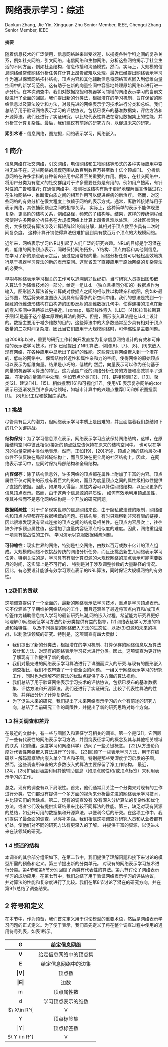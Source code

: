 # 网络表示学习：综述

Daokun Zhang, Jie Yin, Xingquan Zhu Senior Member, IEEE, Chengqi Zhang Senior Member, IEEE

#### 摘要

随着信息技术的广泛使用，信息网络越来越受欢迎，以捕捉各种学科之间的复杂关系，例如社交网络，引文网络，电信网络和生物网络。分析这些网络揭示了社会生活的不同方面，例如社会结构，信息传播和沟通模式。然而，实际上，大规模的信息网络经常使网络分析任务在计算上昂贵或难以处理。最近已经提出网络表示学习作为通过保留网络拓扑结构，顶点内容和其他辅助信息将网络顶点嵌入到低维向量空间中的新学习范例。这有助于在新的向量空间中容易地处理原始网络以进行进一步分析。在本次调查中，我们对数据挖掘和机器学习领域的网络表示学习的当前文献进行了全面的回顾。我们提出新的分类法，根据潜在的学习机制，旨在保留的网络信息以及算法设计和方法，对最先进的网络表示学习技术进行分类和总结。我们总结了用于验证网络表示学习的评估协议，包括已发布的基准数据集，评估方法和开源算法。我们还进行了实证研究，以比较代表性算法在常见数据集上的性能，并分析其计算复杂性。最后，我们建议有前途的研究方向，以促进未来的研究。

**索引术语** - 信息网络，图挖掘，网络表示学习，网络嵌入。



## 1 简介

信息网络在社交网络，引文网络，电信网络和生物网络等形式的各种实际应用中变得无处不在。这些网络的规模范围从数百到数百万甚至数十亿个顶点[1]。 分析信息网络在许多学科的各种新兴应用中起着至关重要的作用。例如，在社交网络中，将用户分类为有意义的社交群组对于许多重要任务是有用的，例如用户搜索，有针对性的广告和推荐; 在通信网络中，检测社区结构有助于更好地理解谣言传播过程; 在生物网络中，推断蛋白质之间的相互作用可以促进疾病的新治疗。 然而，对这些网络的有效分析在很大程度上依赖于网络的表示方式。通常，离散邻接矩阵用于表示网络，其仅捕获顶点之间的相邻关系。 实际上，这种简单的表示不能体现更复杂，更高阶的结构关系，例如路径，频繁的子结构等。结果，这样的传统例程经常使得许多网络分析任务在大规模网络上计算上昂贵且难以处理。 以社区检测为例，大多数现有算法涉及计算矩阵[2]的谱分解，其相对于顶点数至少具有二次时间复杂度。 这种计算开销使得算法很难扩展到具有数百万个顶点的大规模网络。

近年来，网络表示学习(NRL)引起了人们广泛的研究兴趣。NRL的目标是学习潜在的、低维的网络顶点表示，同时保持网络拓扑。Y结构、顶点内容和其他侧信息。在学习了新的顶点表示之后，通过应用常规向量，网络分析任务可以轻松高效地执行基于机器学习算法的新的表示空间。这就省去了直接应用于原始网络的复杂算法的必要性。

早期与网络表示学习相关的工作可以追溯到21世纪初，当时研究人员提出图形嵌入算法作为降维技术的一部分。给定一组i.i.d. （独立且相同分布的）数据点作为输入，图形嵌入算法首先计算成对数据点之间的相似性以构建亲和度图，例如k-最近邻图，然后将亲和度图嵌入到具有低得多的新空间中维。我们的想法是找到一个隐藏的低维流形结构在由构造的图形反射的高维数据几何中，使得连接的顶点在新的嵌入空间中保持彼此更接近。Isomap，局部线性嵌入（LLE）[4]和拉普拉斯算子图[5]是基于这个基本原理的算法的例子。但是，图形嵌入算法是在i.i.d上设计的。数据主要用于减少维数的目的。这些算法中的大多数通常至少具有相对于顶点数量的二次时间复杂度，因此当它们应用于大规模网络时，可伸缩性是主要问题。

自2008年以来，重要的研究工作转向开发直接为复杂信息网络设计的有效和可伸缩的表示法学习技术。许多 已经提出了NRL算法，例如[6]、[7]、[8]、[9]来嵌入现有网络，在各种应用中显示出了良好的性能。这些算法将网络嵌入到一个潜在的、低端的网络中。 保留结构邻近性和属性亲和力的空间，使得网络的原始顶点可以表示为低维向量。结果是小巧的，低矮的 然后，向量表示可以作为任何基于向量的机器学习算法的特征。这为范围广泛的网络分析任务的方便和高效铺平了道路。 在新的向量空间中处理，例如节点分类[10]、[11]、链接预测[12]、[13]、聚类[2]、建议[14]、[15]、相似搜索[16]和可视化[17]。使用VE 表示复杂网络的ctor表示已逐渐发展到许多其他领域，如城市计算中的兴趣点推荐[15]和知识图搜索[1]。 [8]知识工程和数据库系统。

### 1.1 挑战

尽管具有巨大的潜力，但网络表示学习本质上是困难的，并且面临着我们总结如下的几个关键挑战。

**结构保持**：为了学习信息顶点表示，网络表示学习应该保持网络结构，这样，在原始结构空间中彼此相似/接近的顶点就应该保持在原来的结构空间中。 也可以在学习的向量空间中类似地表示。然而，正如[19]，[20]所述，顶点之间的结构层次相似性不仅反映在局部邻域结构上，而且反映在更全局的社区结构上。因此， 在网络表示学习中，应同时保持局部结构和全局结构。

**内容保存**：除了结构信息外，许多网络的顶点都在属性上附加了丰富的内容。顶点属性不仅对网络的形成有着巨大的影响，而且为度量顶点之间的属性级相似性提供了直接的依据。因此，如果导入得当，属性内容可以补偿网络结构，以呈现更多的信息顶点表示。然而，由于这两个信息源的异质性， 如何有效地利用顶点属性，使其补偿而不是恶化网络结构是一个开放的研究问题。

**数据稀疏性**：对于许多现实世界的信息网络来说，由于隐私或法律的限制，网络结构和顶点内容都存在数据稀疏的问题。在结构层，有时只观察到非常有限的链接，因此很难发现没有显式连接的顶点之间的结构级相关性。在顶点内容层次上，往往缺少许多顶点属性值，这增加了度量内容级顶点相似度的难度。因此，网络重组是一项具有挑战性的工作。 学习演示以克服数据稀疏问题。

**可伸缩性**：现实世界的网络，特别是社交网络，由数以百万或数十亿计的顶点组成。大规模的网络不仅挑战传统的网络分析任务，而且还挑战新生儿网络表示学习任务。特别关注的是，学习具有有限计算资源的大规模网络的顶点表示可能需要数月的时间，这实际上是不可行的， 特别是对于涉及调整参数的大量路径的情况。 因此，有必要设计能够有效学习顶点表示的NRL算法，同时保证大规模网络的有效性。

### 1.2我们的贡献

这项调查提供了一个全面的，最新的网络表示法学习技术，重点是学习顶点表示。它不仅涵盖了早期维护网络结构的工作，而且还涵盖了最近将顶点内容和/或顶点标签作为辅助信息纳入学习的最新研究热潮,网络嵌入过程。希望能为研究界更好地理解(1)网络表征学习方法的新分类提供有益的指导，(2)网络表征学习方法的特点和独特性， 以及不同类型的网络嵌入方法的生态位，以及(3)资源和未来的挑战，以刺激该领域的研究。特别是，这项调查有四大贡献：

- 我们提出了新的分类法，根据潜在的学习机制、打算保存的网络信息以及算法设计和方法，对现有的网络表示学习技术进行分类。因此，这项调查为更好地了解现有工作提供了新的角度。
- 我们对最先进的网络表示学习算法进行了详细而深入的研究.与现有的图形嵌入调查相比，我们不仅审查了一个更全面的问题。 一组关于网络表示学习的研究工作，同时也为理解不同算法的优缺点提供了多方面的算法视角。
- 我们总结了用于验证网络表示学习技术的评估协议，包括已发布的基准数据集、评估方法和开源算法。我们还进行了实证研究，比较了代表性算法的性能，并详细分析了计算复杂性。
- 为了促进未来的研究，我们提出了未来网络表示学习的六个有前途的研究方向，总结了当前研究工作的局限性，并提出了新的研究思路对每个方向。

### 1.3 相关调查和差异

在最近的文献中，有一些与图嵌入和表征学习相关的调查。第一个是[21]，它回顾了一些有代表性的网络表示学习方法，并围绕表征学习的概念及其与其他相关领域的联系（如降维，深度学习和网络科学）访问了一些关键概念。 [22]从方法论角度对代表性网络嵌入算法进行了分类。 [23]回顾了一些表示学习方法，用于在编码器 - 解码器框架内嵌入单个顶点和子图，特别是那些受深度学习启发的子图。 然而，这些调查所审查的大多数嵌入式算法主要保留了净工作结构。 最近，[24]，[25]扩展到涵盖利用其他辅助信息（如顶点属性和/或顶点标签）来利用表示学习的工作。

总之，现有的调查有以下局限性。首先，他们通常只关注一个分类来对现有的工作进行分类。它们都没有提供一个多方面的视角来分析最先进的网络表示学习技术，并比较它们的优缺点。第二，现有的调查没有 没有深入分析算法的复杂性和优化方法，或者它们没有提供实证结果来比较不同算法的性能。第三，缺乏对现有资源的总结，如公开可用的数据集和开源算法，以便利今后的研究。在这项工作中，我们提供了最全面的调查，以弥补差距。我们相信这项调查对研究人员和从业者都有好处，使他们对不同的研究方法有更深入的了解。 并提供丰富的资源，以促进未来在该领域的研究。

### 1.4 综述的结构

本调查的其余部分组织如下。在第二节中，我们提供了理解问题和接下来讨论的模型所需的预备和定义。第三节提出新的分类单元。 对现有的网络表示学习技术进行分类。第4节和第5节分别回顾了两类有代表性的算法。第六节讨论了网络表示学习的成功应用。在第七节中，我们总结了用于验证网络表示学习的评估协议， 并对算法的性能和复杂度进行了比较。我们在第8节讨论了潜在的研究方向，并在第9节总结了调查结果。

## 2 符号和定义

在本节中，作为预备，我们首先定义用于讨论模型的重要术语，然后是网络表示学习问题的正式定义。为了便于表示，我们首先定义了将在整个调查过程中使用的通用符号列表，如表1所示。

|           G            |      给定信息网络      |
| :--------------------: | :--------------------: |
|         **V**          | 给定信息网络中的顶点集 |
|         **E**          |  给定信息网络中的边集  |
|       **\|V\|**        |         顶点数         |
|       **\|E\|**        |          边数          |
|           m            |       顶点属性数       |
|           d            |   学习顶点表示的维数   |
|  $\ X\in R^{|V|* m}$   |      顶点属性矩阵      |
|           Y            |       顶点标签集       |
|         \|Y\|          |       顶点标签数       |
| $\ Y \in R^{ |V|*|Y|}$ |      顶点标号矩阵      |

